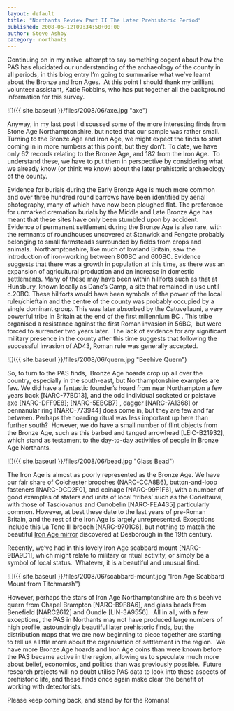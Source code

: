 ```yaml
---
layout: default
title: "Northants Review Part II The Later Prehistoric Period"
published: 2008-06-12T09:34:50+00:00
author: Steve Ashby
category: northants
---
```

Continuing on in my naive  attempt to say something cogent about how the PAS has elucidated our understanding of the archaeology of the county in all periods, in this blog entry I’m going to summarise what we’ve learnt about the Bronze and Iron Ages.  At this point I should thank my brilliant volunteer assistant, Katie Robbins, who has put together all the background information for this survey.

![]({{ site.baseurl }}/files/2008/06/axe.jpg "axe")

Anyway, in my last post I discussed some of the more interesting finds from Stone Age Northamptonshire, but noted that our sample was rather small.  Turning to the Bronze Age and Iron Age, we might expect the finds to start coming in in more numbers at this point, but they don’t. To date, we have only 62 records relating to the Bronze Age, and 182 from the Iron Age.  To understand these, we have to put them in perspective by considering what we already know (or think we know) about the later prehistoric archaeology of the county.

Evidence for burials during the Early Bronze Age is much more common and over three hundred round barrows have been identified by aerial photography, many of which have now been ploughed flat. The preference for unmarked cremation burials by the Middle and Late Bronze Age has meant that these sites have only been stumbled upon by accident.  Evidence of permanent settlement during the Bronze Age is also rare, with the remnants of roundhouses uncovered at Stanwick and Fengate probably belonging to small farmsteads surrounded by fields from crops and animals.  Northamptonshire, like much of lowland Britain, saw the introduction of iron-working between 800BC and 600BC. Evidence suggests that there was a growth in population at this time, as there was an expansion of agricultural production and an increase in domestic settlements. Many of these may have been within hillforts such as that at Hunsbury, known locally as Dane’s Camp, a site that remained in use until c.20BC. These hillforts would have been symbols of the power of the local ruler/chieftain and the centre of the county was probably occupied by a single dominant group. This was later absorbed by the Catuvellauni, a very powerful tribe in Britain at the end of the first millennium BC  . This tribe organised a resistance against the first Roman invasion in 56BC,  but were forced to surrender two years later.  The lack of evidence for any significant military presence in the county after this time suggests that following the successful invasion of AD43, Roman rule was generally accepted.

![]({{ site.baseurl }}/files/2008/06/quern.jpg "Beehive Quern")

So, to turn to the PAS finds,  Bronze Age hoards crop up all over the country, especially in the south-east, but Northamptonshire examples are few. We did have a fantastic founder’s hoard from near Northampton a few years back [NARC-77BD13], and the odd individual socketed or palstave axe [NARC-DFF9E8]; [NARC-5EBCB7] , dagger [NARC-7A1368] or pennanular ring [NARC-773944] does come in, but they are few and far between. Perhaps the hoarding ritual was less important up here than further south?  However, we do have a small number of flint objects from the Bronze Age, such as this barbed and tanged arrowhead [LEIC-B21932], which stand as testament to the day-to-day activities of people in Bronze Age Northants.

![]({{ site.baseurl }}/files/2008/06/bead.jpg "Glass Bead")

The Iron Age is almost as poorly represented as the Bronze Age. We have our fair share of Colchester brooches (NARC-CCA8B6), button-and-loop fasteners [NARC-DCD2F0], and coinage [NARC-99F1F6], with a number of good examples of staters and units of local ‘tribes’ such as the Corieltauvi, with those of Tasciovanus and Cunobelin [NARC-FEA435] particularly common. However, at best these date to the last years of pre-Roman Britain, and the rest of the Iron Age is largely unrepresented. Exceptions include this La Tene III brooch [NARC-9701C6], but nothing to match the beautiful [Iron Age mirror](http://www.britishmuseum.org/research/research_projects/iron_age_mirrors.aspx) discovered at Desborough in the 19th century.

Recently, we’ve had in this lovely Iron Age scabbard mount [NARC-9BA9D1], which might relate to military or ritual activity, or simply be a symbol of local status.  Whatever, it is a beautiful and unusual find.

![]({{ site.baseurl }}/files/2008/06/scabbard-mount.jpg "Iron Age Scabbard Mount from Titchmarsh")

However, perhaps the stars of Iron Age Northamptonshire are this beehive quern from Chapel Brampton [NARC-B9F8A6], and glass beads from Benefield [NARC2612] and Oundle [LIN-3A9556].  All in all, with a few exceptions, the PAS in Northants may not have produced large numbers of high profile, astoundingly beautiful later prehistoric finds, but the distribution maps that we are now beginning to piece together are starting to tell us a little more about the organisation of settlement in the region.  We have more Bronze Age hoards and Iron Age coins than were known before the PAS became active in the region, allowing us to speculate much more about belief, economics, and politics than was previously possible.  Future research projects will no doubt utilise PAS data to look into these aspects of prehistoric life, and these finds once again make clear the benefit of working with detectorists.

Please keep coming back, and stand by for the Romans!
